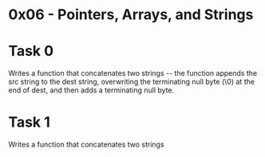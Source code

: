 # 0x06 - Pointers, Arrays, and Strings

# Task 0
Writes a function that concatenates two strings -- the function appends the src string to the dest string, overwriting the terminating null byte (\0) at the end of dest, and then adds a terminating null byte.

# Task 1
Writes a function that concatenates two strings

